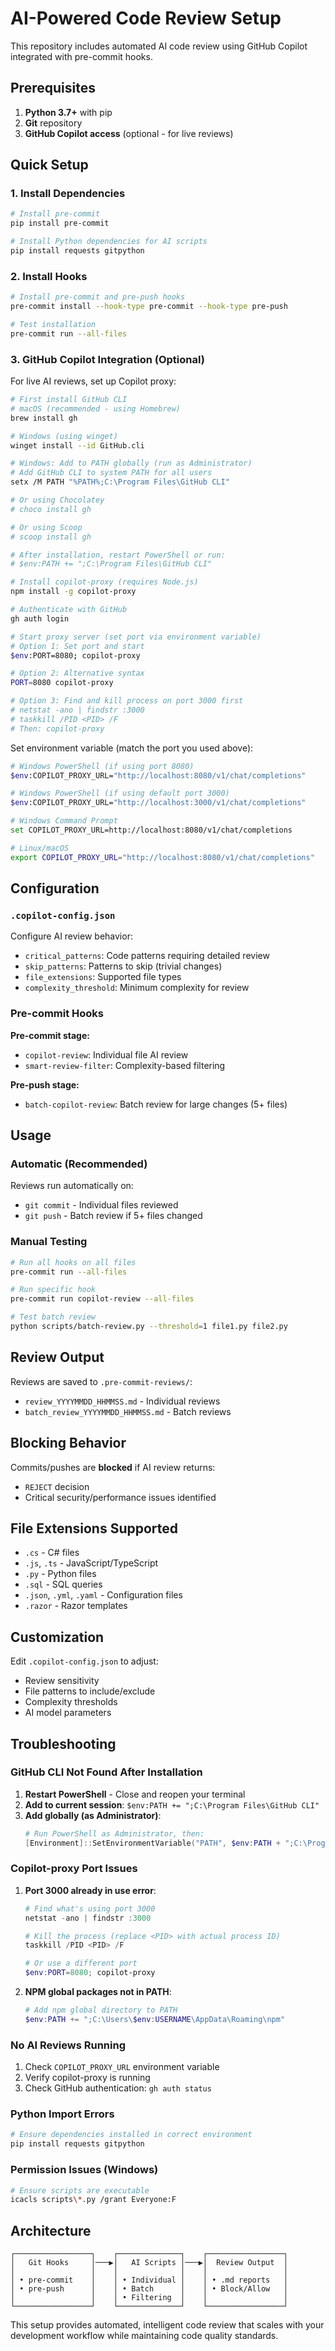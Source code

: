 # AI-Powered Code Review Setup

This repository includes automated AI code review using GitHub Copilot integrated with pre-commit hooks.

## Prerequisites

1. **Python 3.7+** with pip
2. **Git** repository
3. **GitHub Copilot access** (optional - for live reviews)

## Quick Setup

### 1. Install Dependencies

```bash
# Install pre-commit
pip install pre-commit

# Install Python dependencies for AI scripts
pip install requests gitpython
```

### 2. Install Hooks

```bash
# Install pre-commit and pre-push hooks
pre-commit install --hook-type pre-commit --hook-type pre-push

# Test installation
pre-commit run --all-files
```

### 3. GitHub Copilot Integration (Optional)

For live AI reviews, set up Copilot proxy:

```bash
# First install GitHub CLI
# macOS (recommended - using Homebrew)
brew install gh

# Windows (using winget)
winget install --id GitHub.cli

# Windows: Add to PATH globally (run as Administrator)
# Add GitHub CLI to system PATH for all users
setx /M PATH "%PATH%;C:\Program Files\GitHub CLI"

# Or using Chocolatey
# choco install gh

# Or using Scoop
# scoop install gh

# After installation, restart PowerShell or run:
# $env:PATH += ";C:\Program Files\GitHub CLI"

# Install copilot-proxy (requires Node.js)
npm install -g copilot-proxy

# Authenticate with GitHub
gh auth login

# Start proxy server (set port via environment variable)
# Option 1: Set port and start
$env:PORT=8080; copilot-proxy

# Option 2: Alternative syntax
PORT=8080 copilot-proxy

# Option 3: Find and kill process on port 3000 first
# netstat -ano | findstr :3000
# taskkill /PID <PID> /F
# Then: copilot-proxy
```

Set environment variable (match the port you used above):
```bash
# Windows PowerShell (if using port 8080)
$env:COPILOT_PROXY_URL="http://localhost:8080/v1/chat/completions"

# Windows PowerShell (if using default port 3000)
$env:COPILOT_PROXY_URL="http://localhost:3000/v1/chat/completions"

# Windows Command Prompt
set COPILOT_PROXY_URL=http://localhost:8080/v1/chat/completions

# Linux/macOS
export COPILOT_PROXY_URL="http://localhost:8080/v1/chat/completions"
```

## Configuration

### `.copilot-config.json`
Configure AI review behavior:
- `critical_patterns`: Code patterns requiring detailed review
- `skip_patterns`: Patterns to skip (trivial changes)
- `file_extensions`: Supported file types
- `complexity_threshold`: Minimum complexity for review

### Pre-commit Hooks

**Pre-commit stage:**
- `copilot-review`: Individual file AI review
- `smart-review-filter`: Complexity-based filtering

**Pre-push stage:**
- `batch-copilot-review`: Batch review for large changes (5+ files)

## Usage

### Automatic (Recommended)
Reviews run automatically on:
- `git commit` - Individual files reviewed
- `git push` - Batch review if 5+ files changed

### Manual Testing
```bash
# Run all hooks on all files
pre-commit run --all-files

# Run specific hook
pre-commit run copilot-review --all-files

# Test batch review
python scripts/batch-review.py --threshold=1 file1.py file2.py
```

## Review Output

Reviews are saved to `.pre-commit-reviews/`:
- `review_YYYYMMDD_HHMMSS.md` - Individual reviews
- `batch_review_YYYYMMDD_HHMMSS.md` - Batch reviews

## Blocking Behavior

Commits/pushes are **blocked** if AI review returns:
- `REJECT` decision
- Critical security/performance issues identified

## File Extensions Supported

- `.cs` - C# files
- `.js`, `.ts` - JavaScript/TypeScript
- `.py` - Python files
- `.sql` - SQL queries
- `.json`, `.yml`, `.yaml` - Configuration files
- `.razor` - Razor templates

## Customization

Edit `.copilot-config.json` to adjust:
- Review sensitivity
- File patterns to include/exclude
- Complexity thresholds
- AI model parameters

## Troubleshooting

### GitHub CLI Not Found After Installation
1. **Restart PowerShell** - Close and reopen your terminal
2. **Add to current session**: `$env:PATH += ";C:\Program Files\GitHub CLI"`
3. **Add globally (as Administrator)**:
   ```powershell
   # Run PowerShell as Administrator, then:
   [Environment]::SetEnvironmentVariable("PATH", $env:PATH + ";C:\Program Files\GitHub CLI", [EnvironmentVariableTarget]::Machine)
   ```

### Copilot-proxy Port Issues
1. **Port 3000 already in use error**:
   ```powershell
   # Find what's using port 3000
   netstat -ano | findstr :3000
   
   # Kill the process (replace <PID> with actual process ID)
   taskkill /PID <PID> /F
   
   # Or use a different port
   $env:PORT=8080; copilot-proxy
   ```

2. **NPM global packages not in PATH**:
   ```powershell
   # Add npm global directory to PATH
   $env:PATH += ";C:\Users\$env:USERNAME\AppData\Roaming\npm"
   ```

### No AI Reviews Running
1. Check `COPILOT_PROXY_URL` environment variable
2. Verify copilot-proxy is running
3. Check GitHub authentication: `gh auth status`

### Python Import Errors
```bash
# Ensure dependencies installed in correct environment
pip install requests gitpython
```

### Permission Issues (Windows)
```bash
# Ensure scripts are executable
icacls scripts\*.py /grant Everyone:F
```

## Architecture

```
┌─────────────────┐    ┌──────────────┐    ┌─────────────────┐
│   Git Hooks     │───▶│   AI Scripts │───▶│  Review Output  │
│                 │    │              │    │                 │
│ • pre-commit    │    │ • Individual │    │ • .md reports   │
│ • pre-push      │    │ • Batch      │    │ • Block/Allow   │
│                 │    │ • Filtering  │    │                 │
└─────────────────┘    └──────────────┘    └─────────────────┘
```

This setup provides automated, intelligent code review that scales with your development workflow while maintaining code quality standards.